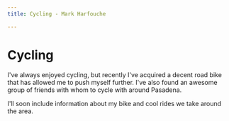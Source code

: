 ```yaml
---
title: Cycling - Mark Harfouche

---
```


# Cycling

I've always enjoyed cycling, but recently I've acquired a decent road bike that has allowed me to push myself further. I've also found an awesome group of friends with whom to cycle with around Pasadena.

I'll soon include information about my bike and cool rides we take around the area.
